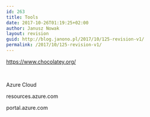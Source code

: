 ```yaml
---
id: 263
title: Tools
date: 2017-10-26T01:19:25+02:00
author: Janusz Nowak
layout: revision
guid: http://blog.janono.pl/2017/10/125-revision-v1/
permalink: /2017/10/125-revision-v1/
---
```

https://www.chocolatey.org/

&nbsp;

Azure Cloud

resources.azure.com

portal.azure.com